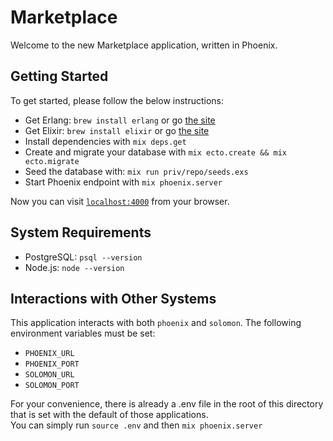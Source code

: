 # Marketplace

Welcome to the new Marketplace application, written in Phoenix.

## Getting Started
To get started, please follow the below instructions:
  * Get Erlang: `brew install erlang` or go [the site](http://www.erlang.org)
  * Get Elixir: `brew install elixir` or go [the site](http://www.elixir-lang.org)
  * Install dependencies with `mix deps.get`
  * Create and migrate your database with `mix ecto.create && mix ecto.migrate`
  * Seed the database with: `mix run priv/repo/seeds.exs`
  * Start Phoenix endpoint with `mix phoenix.server`

Now you can visit [`localhost:4000`](http://localhost:4000) from your browser.

## System Requirements
  * PostgreSQL: `psql --version`
  * Node.js: `node --version`

## Interactions with Other Systems
This application interacts with both `phoenix` and `solomon`.  The following environment 
variables must be set:
  * `PHOENIX_URL`
  * `PHOENIX_PORT`
  * `SOLOMON_URL`
  * `SOLOMON_PORT`

For your convenience, there is already a .env file in the root of this directory that is set with the default of those applications.  
You can simply run `source .env` and then `mix phoenix.server`
